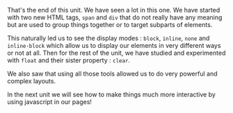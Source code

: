 That's the end of this unit. We have seen a lot in this one. We have started with two new HTML tags, `span` and `div` that do not really have any meaning but are used to group things together or to target subparts of elements. 

This naturally led us to see the display modes : `block`, `inline`, `none` and `inline-block` which allow us to display our elements in very different ways or not at all. Then for the rest of the unit, we have studied and experimented with `float` and their sister property : `clear`. 

We also saw that using all those tools allowed us to do very powerful and complex layouts.

In the next unit we will see how to make things much more interactive by using javascript in our pages!